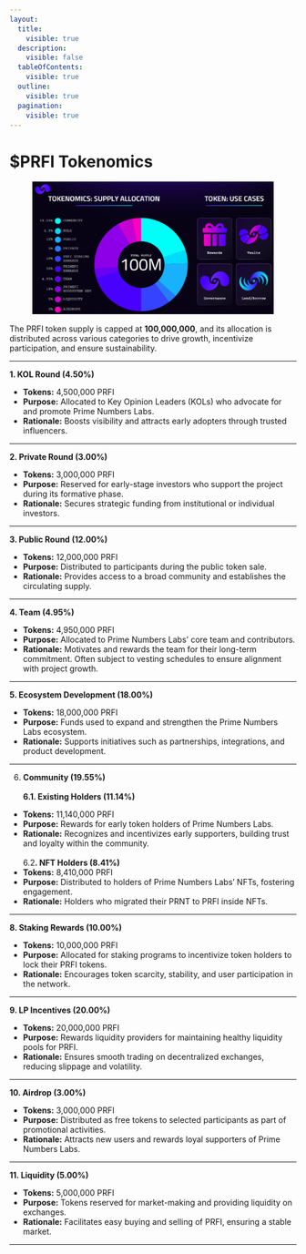 ```yaml
---
layout:
  title:
    visible: true
  description:
    visible: false
  tableOfContents:
    visible: true
  outline:
    visible: true
  pagination:
    visible: true
---
```


# $PRFI Tokenomics

<figure><img src="../../.gitbook/assets/image (1).png" alt=""><figcaption></figcaption></figure>

The PRFI token supply is capped at **100,000,000**, and its allocation is distributed across various categories to drive growth, incentivize participation, and ensure sustainability.

***

**1. KOL Round (4.50%)**

* **Tokens:** 4,500,000 PRFI
* **Purpose:** Allocated to Key Opinion Leaders (KOLs) who advocate for and promote Prime Numbers Labs.
* **Rationale:** Boosts visibility and attracts early adopters through trusted influencers.

***

**2. Private Round (3.00%)**

* **Tokens:** 3,000,000 PRFI
* **Purpose:** Reserved for early-stage investors who support the project during its formative phase.
* **Rationale:** Secures strategic funding from institutional or individual investors.

***

**3. Public Round (12.00%)**

* **Tokens:** 12,000,000 PRFI
* **Purpose:** Distributed to participants during the public token sale.
* **Rationale:** Provides access to a broad community and establishes the circulating supply.

***

**4. Team (4.95%)**

* **Tokens:** 4,950,000 PRFI
* **Purpose:** Allocated to Prime Numbers Labs’ core team and contributors.
* **Rationale:** Motivates and rewards the team for their long-term commitment. Often subject to vesting schedules to ensure alignment with project growth.

***

**5. Ecosystem Development (18.00%)**

* **Tokens:** 18,000,000 PRFI
* **Purpose:** Funds used to expand and strengthen the Prime Numbers Labs ecosystem.
* **Rationale:** Supports initiatives such as partnerships, integrations, and product development.

***

6. **Community (19.55%)**\
   \
   **6.1. Existing Holders (11.14%)**

* **Tokens:** 11,140,000 PRFI
* **Purpose:** Rewards for early token holders of Prime Numbers Labs.
* **Rationale:** Recognizes and incentivizes early supporters, building trust and loyalty within the community.\
  \
  6.&#x32;**. NFT Holders (8.41%)**
* **Tokens:** 8,410,000 PRFI
* **Purpose:** Distributed to holders of Prime Numbers Labs’ NFTs, fostering engagement.
* **Rationale:** Holders who migrated their PRNT to PRFI inside NFTs.

***

**8. Staking Rewards (10.00%)**

* **Tokens:** 10,000,000 PRFI
* **Purpose:** Allocated for staking programs to incentivize token holders to lock their PRFI tokens.
* **Rationale:** Encourages token scarcity, stability, and user participation in the network.

***

**9. LP Incentives (20.00%)**

* **Tokens:** 20,000,000 PRFI
* **Purpose:** Rewards liquidity providers for maintaining healthy liquidity pools for PRFI.
* **Rationale:** Ensures smooth trading on decentralized exchanges, reducing slippage and volatility.

***

**10. Airdrop (3.00%)**

* **Tokens:** 3,000,000 PRFI
* **Purpose:** Distributed as free tokens to selected participants as part of promotional activities.
* **Rationale:** Attracts new users and rewards loyal supporters of Prime Numbers Labs.

***

**11. Liquidity (5.00%)**

* **Tokens:** 5,000,000 PRFI
* **Purpose:** Tokens reserved for market-making and providing liquidity on exchanges.
* **Rationale:** Facilitates easy buying and selling of PRFI, ensuring a stable market.

***
